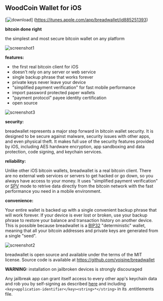 WoodCoin Wallet for iOS
----------------------------------

[![download](/images/Download_on_the_App_Store_Badge_US-UK_135x40.png)]
(https://itunes.apple.com/app/breadwallet/id885251393)

**bitcoin done right**

the simplest and most secure bitcoin wallet on any platform 

![screenshot1](/images/screenshot1.jpg)

**features:**

- the first real bitcoin client for iOS 
- doesn't rely on any server or web service 
- single backup phrase that works forever 
- private keys never leave your device 
- "simplified payment verification" for fast mobile performance 
- import password protected paper wallets 
- "payment protocol" payee identity certification
- open source

![screenshot3](/images/screenshot3.jpg)

**security:**

breadwallet represents a major step forward in bitcoin wallet security. It is
designed to be secure against malware, security issues with other apps, and
even physical theft. It makes full use of the security features provided by iOS,
including AES hardware encryption, app sandboxing and data protection, code
signing, and keychain services.

**reliability:**

Unlike other iOS bitcoin wallets, breadwallet is a real bitcoin client. There
are no external web services or servers to get hacked or go down, so you always
have access to your money. It uses "simplified payment verification" or
[SPV](https://en.bitcoin.it/wiki/Thin_Client_Security#Header-Only_Clients) mode
to retrive data directly from the bitcoin network with the fast performance you
need in a mobile environment.

**convenience:**

Your entire wallet is backed up with a single convenient backup phrase that
will work forever. If your device is ever lost or broken, use your backup
phrase to restore your balance and transaction history on another device. This
is possible because breadwallet is a 
[BIP32](https://github.com/bitcoin/bips/blob/master/bip-0032.mediawiki)
"deterministic" wallet, meaning that all your bitcoin addresses and private
keys are generated from a single "seed".

![screenshot2](/images/screenshot2.jpg)

breadwallet is open source and available under the terms of the MIT license.
Source code is available at https://github.com/voisine/breadwallet

**WARNING:** installation on jailbroken devices is strongly discouraged

Any jailbreak app can grant itself access to every other app's keychain data
and rob you by self-signing as described [here](http://www.saurik.com/id/8)
and including `<key>application-identifier</key><string>*</string>` in its
.entitlements file.
